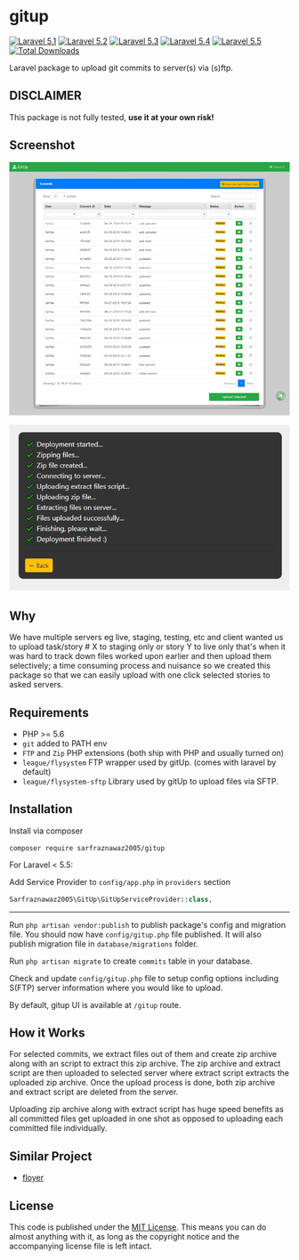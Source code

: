 # gitup

[![Laravel 5.1](https://img.shields.io/badge/Laravel-5.1-brightgreen.svg?style=flat-square)](http://laravel.com)
[![Laravel 5.2](https://img.shields.io/badge/Laravel-5.2-brightgreen.svg?style=flat-square)](http://laravel.com)
[![Laravel 5.3](https://img.shields.io/badge/Laravel-5.3-brightgreen.svg?style=flat-square)](http://laravel.com)
[![Laravel 5.4](https://img.shields.io/badge/Laravel-5.4-brightgreen.svg?style=flat-square)](http://laravel.com)
[![Laravel 5.5](https://img.shields.io/badge/Laravel-5.5-brightgreen.svg?style=flat-square)](http://laravel.com)
[![Total Downloads](https://poser.pugx.org/sarfraznawaz2005/gitup/downloads)](https://packagist.org/packages/sarfraznawaz2005/gitup)

Laravel package to upload git commits to server(s) via (s)ftp.

## DISCLAIMER ##

This package is not fully tested, **use it at your own risk!**

## Screenshot ##

![Main Window](https://raw.githubusercontent.com/sarfraznawaz2005/gitup/master/screen.jpg)

![Main Window](https://raw.githubusercontent.com/sarfraznawaz2005/gitup/master/screen2.jpg)


## Why ##

We have multiple servers eg live, staging, testing, etc and client wanted us to upload task/story # X to staging only or story Y to live only that's when it was hard to track down files worked upon earlier and then upload them selectively; a time consuming process and nuisance so we created this package so that we can easily upload with one click selected stories to asked servers.

## Requirements ##

 - PHP >= 5.6
 - `git` added to PATH env
 - `FTP` and `Zip` PHP extensions (both ship with PHP and usually turned on)
 - `league/flysystem` FTP wrapper used by gitUp. (comes with laravel by default)
 - `league/flysystem-sftp` Library used by gitUp to upload files via SFTP.
 
 ## Installation ##
 
 Install via composer
 ```
 composer require sarfraznawaz2005/gitup
 ```
 
 For Laravel < 5.5:
 
 Add Service Provider to `config/app.php` in `providers` section
 ```php
 Sarfraznawaz2005\GitUp\GitUpServiceProvider::class,
 ```
 
 ---
 
 Run `php artisan vendor:publish` to publish package's config and migration file. You should now have `config/gitup.php` file published. It will also publish migration file in `database/migrations` folder.
 
 Run `php artisan migrate` to create `commits` table in your database.
 
 Check and update `config/gitup.php` file to setup config options including S(FTP) server information where you would like to upload.
 
 By default, gitup UI is available at `/gitup` route.
 
 ## How it Works ##

 For selected commits, we extract files out of them and create zip archive along with an script to extract this zip archive. The zip archive and extract script are then uploaded to selected server where extract script extracts the uploaded zip archive. Once the upload process is done, both zip archive and extract script are deleted from the server.

 Uploading zip archive along with extract script has huge speed benefits as all committed files get uploaded in one shot as opposed to uploading each committed file individually.

 ## Similar Project ##
  - [floyer](https://github.com/sarfraznawaz2005/floyer)
 
 ## License ##
 
 This code is published under the [MIT License](http://opensource.org/licenses/MIT).
 This means you can do almost anything with it, as long as the copyright notice and the accompanying license file is left intact.
